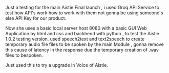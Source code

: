 Just a testing for the main Aistie Final launch , i used Groq API Service to test how API's work how to work with them not gonna be using someone's else API Key for our product.

Now she uses a basic local server host 8080 with a basic GUI Web Application by html and css and backhend with python , to test the Aistie 1.0.2 testing version.
used speech2text and text2speech to create temporary audio file files to be spoken by the main Module , gonna remove this cause of latency in the response due the temporary creation of .wav files to bespoken. 

Just used this to try a upgrade in Voice of Aistie.
